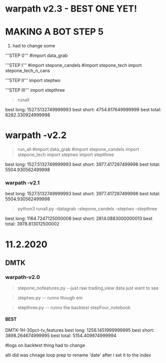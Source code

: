 # warpath v2.3 - BEST ONE YET!

# MAKING A BOT STEP 5 
1. had to change some 

'''STEP 0'''
#import data_grab

'''STEP I'''
#import stepone_candels
#import stepone_tech
import stepone_tech_n_cans

'''STEP II'''
import steptwo


'''STEP III'''
import stepthree
>runall

best long: 1527.5132749999993
best short: 4754.817649999999
best total: 6282.330924999998


# warpath -v2.2
>run_all
#import data_grab
#import stepone_candels
import stepone_tech
import steptwo
import stepthree


best long: 1527.5132749999993
best short: 3977.417287499998
best total: 5504.930562499998



### warpath -v2.1


best long: 1527.5132749999993
best short: 3977.417287499998
best total: 5504.930562499998


>python3 runall.py
-datagrab
-stepone_candels
-steptwo
-stepthree


best long: 1164.7247125000008
best short: 2814.0883000000013
best total: 3978.813012500002



# 11.2.2020

## DMTK

### warpath-v2.0
> stepone_nofeatures.py
--just raw trading_view data just want to see

>steptwo.py
-- runns though em 

>stepthree.py
-- runns the backtest
>stepFour_notebook

#### BEST
DMTK-1H-30pct-tv_features
best long: 1256.1451999999995
best short: 3898.264674999995
best total: 5154.409874999994

#logs on backtest thing
had to change 

alli did was chnage loop prep to rename 'date' 
after i set it to the index

